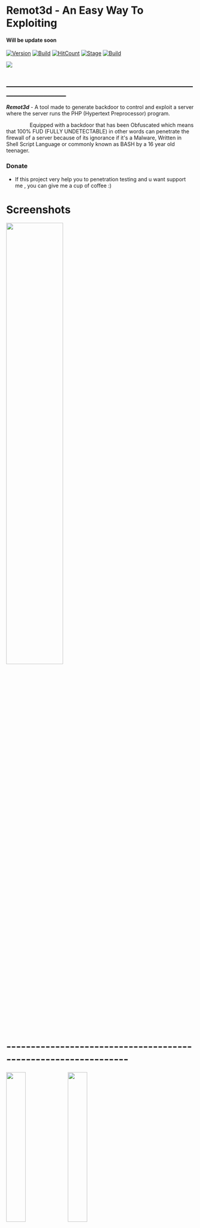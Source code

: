 
# Remot3d - An Easy Way To Exploiting 
#### Will be update soon

[![Version](https://img.shields.io/badge/Version-2.0-brightgreen.svg?maxAge=259200)]()
[![Build](https://img.shields.io/badge/Codename_-_The_Baby-red.svg?maxAge=259200)]()
[![HitCount](http://hits.dwyl.io/KeepWannabe/Remot3d.svg)](http://hits.dwyl.io/KeepWannabe/Remot3d)
[![Stage](https://img.shields.io/badge/Release-Stable-yellow.svg)]()
[![Build](https://img.shields.io/badge/Supported_OS-Linux-red.svg)]()

<img align="center" src="https://raw.githubusercontent.com/KeepWannabe/Remot3d/master/screenshot/remoted-logo-LONG.png">

## __________________________________________________________________

***Remot3d*** - A tool made to generate backdoor to control and exploit a server where the server runs the PHP (Hypertext Preprocessor) program.

                Equipped with a backdoor that has been Obfuscated which means that 100% FUD (FULLY UNDETECTABLE) in other words can penetrate the firewall of a server because of its ignorance if it's a Malware,
Written in Shell Script Language or commonly known as BASH by a 16 year old teenager.
### Donate
- If this project very help you to penetration testing  and u want support me , you can give me a cup of coffee :)

# Screenshots
<img src="https://raw.githubusercontent.com/keepwannabe/Remot3d/master/screenshot/1.png" width="55%"></img>
# ---------------------------------------------------------------

<img src="https://raw.githubusercontent.com/keepwannabe/Remot3d/master/screenshot/2.png" width="32%"></img> <img src="https://raw.githubusercontent.com/keepwannabe/Remot3d/master/screenshot/3.png" width="32%"></img>

# List of Remot3d Functions

- Create backdoor for windows or linux servers (can run php file)

- Bypass disable function's with imap_open vulnerability

- Bypass read file ```/etc/passwd``` with cURL or Unique Logic Script's

- Generating Backdoor and can be remoted on Tools

- Some other fun stuff :)


## Getting Started
1. ```git clone https://github.com/KeepWannabe/Remot3d```
2. ```cd Remot3d```
3. ```chmod +x Remot3d.sh && ./Remot3d.sh```


## Linux operating systems we recommend :
- Linux mint (Ubuntu Based with Mate DE)
- Parrot 
- BackTrack 
- Backbox 
- DracOS
- IbisLinux



## Update Remot3d
- To update remot3d go to your Remot3d folder and execute :
```git pull && chmod +x Remot3d.sh && ./Remot3d.sh```


## Helped by : 

### - my god Allah SWT.
### - Bayu Fedra      (https://github.com/bayufedra)
### - Ardhana Reky    (https://github.com/ardzz)
### - Novran Fathir   (https://github.com/panophan)
### - Ardhana Resky   (https://github.com/Ardzz)
### - Hasanal Bulkiah (https://github.com/florienzh4x)
### - Agus Setya R    (https://github.com/agussetyar)
### - Edo Maland      (https://github.com/ScreetSec)
### - IndoXploit - ZeroByte.ID - Eldersc0de Family and Much more !


## Found a Bug ?

- Submit new issue 


## ⭕️ Disclaimer

***Note: modifications, changes, or alterations to this sourcecode is acceptable, however,any public releases utilizing this code must be approved by writen this tool ( Abdi Prawira N ).***

